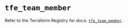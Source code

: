 # `tfe_team_member`

Refer to the Terraform Registry for docs: [`tfe_team_member`](https://registry.terraform.io/providers/hashicorp/tfe/0.61.0/docs/resources/team_member).
